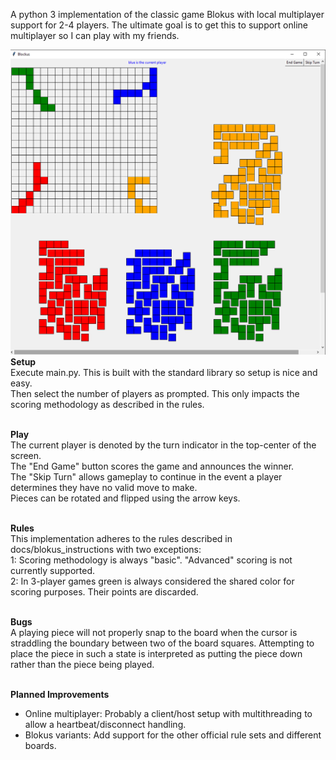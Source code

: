 A python 3 implementation of the classic game Blokus with local multiplayer support for 2-4 players. The ultimate goal
is to get this to support online multiplayer so I can play with my friends.

![image](./screenshots/blokus.png)
<b> Setup </b> <br>
Execute main.py. This is built with the standard library so setup is nice and easy.<br> 
Then select the number of players as prompted.  This only impacts the scoring methodology as described in the rules.
<br><br>


<b> Play </b> <br>
The current player is denoted by the turn indicator in the top-center of the screen. <br>
The "End Game" button scores the game and announces the winner.  <br>
The "Skip Turn" allows gameplay to continue in the event a player determines they have no valid move to make. <br>
Pieces can be rotated and flipped using the arrow keys.
<br><br>

<b> Rules </b> <br>
This implementation adheres to the rules described in docs/blokus_instructions with two exceptions: <br>
1: Scoring methodology is always "basic". "Advanced" scoring is not currently supported. <br>
2: In 3-player games green is always considered the shared color for scoring purposes. Their points are discarded.
<br><br>

<b> Bugs </b> <br>
A playing piece will not properly snap to the board when the cursor is straddling the boundary between 
two of the board squares. Attempting to place the piece in such a state is interpreted as putting the piece down
rather than the piece being played.
<br><br>

<b> Planned Improvements </b>
- Online multiplayer: Probably a client/host setup with multithreading to allow a heartbeat/disconnect handling.
- Blokus variants: Add support for the other official rule sets and different boards.



